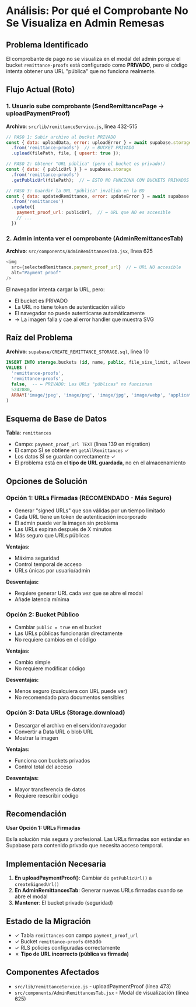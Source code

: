 # Análisis: Por qué el Comprobante No Se Visualiza en Admin Remesas

## Problema Identificado

El comprobante de pago no se visualiza en el modal del admin porque el bucket `remittance-proofs` está configurado como **PRIVADO**, pero el código intenta obtener una URL "pública" que no funciona realmente.

## Flujo Actual (Roto)

### 1. Usuario sube comprobante (SendRemittancePage → uploadPaymentProof)
**Archivo**: `src/lib/remittanceService.js`, línea 432-515

```javascript
// PASO 1: Subir archivo al bucket PRIVADO
const { data: uploadData, error: uploadError } = await supabase.storage
  .from('remittance-proofs')  // ← BUCKET PRIVADO
  .upload(filePath, file, { upsert: true });

// PASO 2: Obtener "URL pública" (pero el bucket es privado!)
const { data: { publicUrl } } = supabase.storage
  .from('remittance-proofs')
  .getPublicUrl(filePath);  // ← ESTO NO FUNCIONA CON BUCKETS PRIVADOS

// PASO 3: Guardar la URL "pública" inválida en la BD
const { data: updatedRemittance, error: updateError } = await supabase
  .from('remittances')
  .update({
    payment_proof_url: publicUrl,  // ← URL que NO es accesible
    // ...
  })
```

### 2. Admin intenta ver el comprobante (AdminRemittancesTab)
**Archivo**: `src/components/AdminRemittancesTab.jsx`, línea 625

```javascript
<img
  src={selectedRemittance.payment_proof_url}  // ← URL NO accesible
  alt="Payment proof"
/>
```

El navegador intenta cargar la URL, pero:
- El bucket es PRIVADO
- La URL no tiene token de autenticación válido
- El navegador no puede autenticarse automáticamente
- → La imagen falla y cae al error handler que muestra SVG

## Raíz del Problema

**Archivo**: `supabase/CREATE_REMITTANCE_STORAGE.sql`, línea 10

```sql
INSERT INTO storage.buckets (id, name, public, file_size_limit, allowed_mime_types)
VALUES (
  'remittance-proofs',
  'remittance-proofs',
  false,  -- ← PRIVADO: Las URLs "públicas" no funcionan
  5242880,
  ARRAY['image/jpeg', 'image/png', 'image/jpg', 'image/webp', 'application/pdf']
)
```

## Esquema de Base de Datos

**Tabla**: `remittances`
- Campo: `payment_proof_url TEXT` (línea 139 en migration)
- El campo SÍ se obtiene en `getAllRemittances` ✓
- Los datos SÍ se guardan correctamente ✓
- El problema está en el **tipo de URL guardada**, no en el almacenamiento

## Opciones de Solución

### Opción 1: URLs Firmadas (RECOMENDADO - Más Seguro)
- Generar "signed URLs" que son válidas por un tiempo limitado
- Cada URL tiene un token de autenticación incorporado
- El admin puede ver la imagen sin problema
- Las URLs expiran después de X minutos
- Más seguro que URLs públicas

**Ventajas:**
- Máxima seguridad
- Control temporal de acceso
- URLs únicas por usuario/admin

**Desventajas:**
- Requiere generar URL cada vez que se abre el modal
- Añade latencia mínima

### Opción 2: Bucket Público
- Cambiar `public = true` en el bucket
- Las URLs públicas funcionarán directamente
- No requiere cambios en el código

**Ventajas:**
- Cambio simple
- No requiere modificar código

**Desventajas:**
- Menos seguro (cualquiera con URL puede ver)
- No recomendado para documentos sensibles

### Opción 3: Data URLs (Storage.download)
- Descargar el archivo en el servidor/navegador
- Convertir a Data URL o blob URL
- Mostrar la imagen

**Ventajas:**
- Funciona con buckets privados
- Control total del acceso

**Desventajas:**
- Mayor transferencia de datos
- Requiere reescribir código

## Recomendación

**Usar Opción 1: URLs Firmadas**

Es la solución más segura y profesional. Las URLs firmadas son estándar en Supabase para contenido privado que necesita acceso temporal.

## Implementación Necesaria

1. **En uploadPaymentProof()**: Cambiar de `getPublicUrl()` a `createSignedUrl()`
2. **En AdminRemittancesTab**: Generar nuevas URLs firmadas cuando se abre el modal
3. **Mantener**: El bucket privado (seguridad)

## Estado de la Migración

- ✓ Tabla `remittances` con campo `payment_proof_url`
- ✓ Bucket `remittance-proofs` creado
- ✓ RLS policies configuradas correctamente
- ✗ **Tipo de URL incorrecto (pública vs firmada)**

## Componentes Afectados

- `src/lib/remittanceService.js` - uploadPaymentProof (línea 473)
- `src/components/AdminRemittancesTab.jsx` - Modal de visualización (línea 625)
